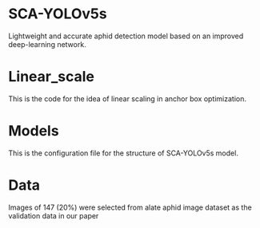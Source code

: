 # SCA-YOLOv5s
Lightweight and accurate aphid detection model based on an improved deep-learning network.

# Linear_scale
This is the code for the idea of linear scaling in anchor box optimization.

# Models
This is the configuration file for the structure of SCA-YOLOv5s model.

# Data
Images of 147 (20%) were selected from alate aphid image dataset as the validation data in our paper

